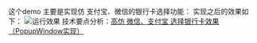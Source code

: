 这个demo 主要是实现仿 支付宝、微信的银行卡选择功能：
实现之后的效果如下：
![运行效果](https://upload-images.jianshu.io/upload_images/6433394-7603e977b6fb1f8e.gif?imageMogr2/auto-orient/strip)
技术要点分析：[高仿 微信、支付宝 选择银行卡效果（PopupWindow实现）](https://www.jianshu.com/p/7f23ef7153c9)
